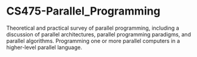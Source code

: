 # CS475-Parallel_Programming
Theoretical and practical survey of parallel programming, including a discussion of parallel architectures, parallel programming paradigms, and parallel algorithms. Programming one or more parallel computers in a higher-level parallel language.

